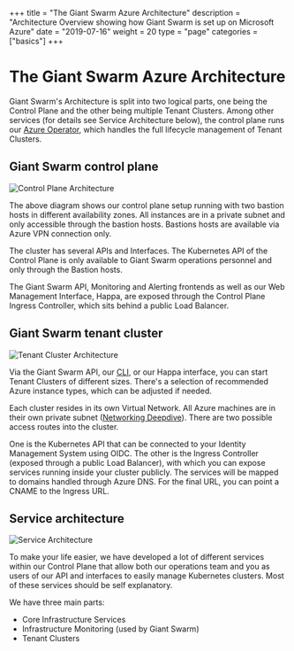+++
title = "The Giant Swarm Azure Architecture"
description = "Architecture Overview showing how Giant Swarm is set up on Microsoft Azure"
date = "2019-07-16"
weight = 20
type = "page"
categories = ["basics"]
+++

# The Giant Swarm Azure Architecture

Giant Swarm's Architecture is split into two logical parts, one being the Control Plane and the other being multiple Tenant Clusters. Among other services (for details see Service Architecture below), the control plane runs our [Azure Operator](https://github.com/giantswarm/azure-operator), which handles the full lifecycle management of Tenant Clusters.

## Giant Swarm control plane

![Control Plane Architecture](/img/architecture-azure-control-plane.png)

The above diagram shows our control plane setup running with two bastion hosts in different availability zones. All instances are in a private subnet and only accessible through the bastion hosts. Bastions hosts are available via Azure VPN connection only.

The cluster has several APIs and Interfaces. The Kubernetes API of the Control Plane is only available to Giant Swarm operations personnel and only through the Bastion hosts. 

The Giant Swarm API, Monitoring and Alerting frontends as well as our Web Management Interface, Happa, are exposed through the Control Plane Ingress Controller, which sits behind a public Load Balancer.

## Giant Swarm tenant cluster

![Tenant Cluster Architecture](/img/architecture-azure-tenant-cluster.png)

Via the Giant Swarm API, our [CLI](https://github.com/giantswarm/gsctl), or our Happa interface, you can start Tenant Clusters of different sizes. There's a selection of recommended Azure instance types, which can be adjusted if needed. 

Each cluster resides in its own Virtual Network. All Azure machines are in their own private subnet ([Networking Deepdive](https://blog.giantswarm.io/deep-dive-into-kubernetes-networking-in-azure/)). There are two possible access routes into the cluster. 

One is the Kubernetes API that can be connected to your Identity Management System using OIDC. The other is the Ingress Controller (exposed through a public Load Balancer), with which you can expose services running inside your cluster publicly. The services will be mapped to domains handled through Azure DNS. For the final URL, you can point a CNAME to the Ingress URL. 

## Service architecture

![Service Architecture](/img/architecture-azure-services.png)

To make your life easier, we have developed a lot of different services within our Control Plane that allow both our operations team and you as users of our API and interfaces to easily manage Kubernetes clusters. Most of these services should be self explanatory. 

We have three main parts:

* Core Infrastructure Services
* Infrastructure Monitoring (used by Giant Swarm)
* Tenant Clusters
